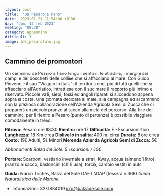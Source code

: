 ```yaml
---
layout: post
title:  "Da Pesaro a Fano"
date:  2023-01-21 11:54:00 +0100
day: "dom, 12 feb 2023"
meeting: "08:30"
category: appennino 
difficult: 3
image: bds_pesarofano.jpg
---
```


## Cammino dei promontori

Un cammino da Pesaro a Fano lungo i sentieri, le stradine, i margini dei campi e dei boschetti delle colline che si affacciano al mare. Con Guido Piovene e il suo "Viaggio in Italia": il territorio che, più di tutti quelli che si affacciano all'Adriatico, intrattiene con il suo mare il rapporto più intimo e riservato.
Piccole valli, siepi, fossi ed angoli riparati si succedono appena sopra la costa.
Una giornata dedicata al mare, alla campagna ed al cammino con la preziosa collaborazione dell'Azienda Agricola Semi di Zucca che ci preparerà un piccolo pranzo al sacco alla metà del percorso.
Alla fine del cammino, per il rientro a Pesaro (punto di partenza) è possibile viaggiare comodamente in treno.

**Ritrovo:** Pesaro ore 08:30
**Rientro:** ore 17 
**Difficoltà:** E - Escursionistico
**Lunghezza:** 18 Km circa
**Dislivello in salita:** 400 m. circa
**Durata:** 8 ore circa
**Costo:** 15€ Adulti, 5€ Minori
**Merenda Azienda Agricola Semi di Zucca:** 5€ 

*Abbonamenti Balza del Sole: 5 escursioni / 60€*

**Portare:** Scarponi, vestiario invernale a strati, Kway, acqua (almeno 1 litro), pranzo al sacco, bastoncini (chi li usa), torcia, cambio vestiti in auto.

**Guida:** Marco Triches, Balza del Sole GAE LAGAP (tessera n.368)
*Guida Naturalistica delle Marche*
+ Informazioni: 3281834019    info@balzadelsole.com
